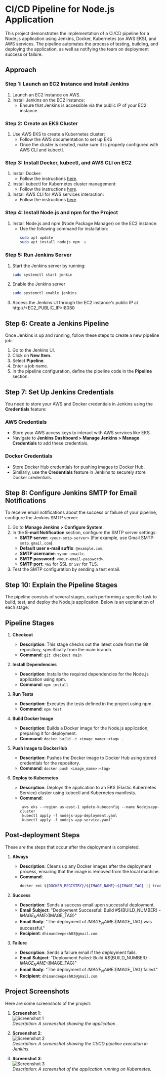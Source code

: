 # CI/CD Pipeline for Node.js Application

This project demonstrates the implementation of a CI/CD pipeline for a Node.js application using Jenkins, Docker, Kubernetes (on AWS EKS), and AWS services. The pipeline automates the process of testing, building, and deploying the application, as well as notifying the team on deployment success or failure.

## Approach

### Step 1: Launch an EC2 Instance and Install Jenkins
1. Launch an EC2 instance on AWS.
2. Install Jenkins on the EC2 instance:
   - Ensure that Jenkins is accessible via the public IP of your EC2 instance.

### Step 2: Create an EKS Cluster
1. Use AWS EKS to create a Kubernetes cluster:
   - Follow the AWS documentation to set up EKS 
   - Once the cluster is created, make sure it is properly configured with AWS CLI and kubectl.

### Step 3: Install Docker, kubectl, and AWS CLI on EC2
1. Install Docker:
   - Follow the instructions [here](https://docs.docker.com/get-docker/).
2. Install kubectl for Kubernetes cluster management:
   - Follow the instructions [here](https://kubernetes.io/docs/tasks/tools/install-kubectl/).
3. Install AWS CLI for AWS services interaction:
   - Follow the instructions [here](https://aws.amazon.com/cli/).

### Step 4: Install Node.js and npm for the Project
1. Install Node.js and npm (Node Package Manager) on the EC2 instance:
   - Use the following command for installation:
     ```sh
     sudo apt update
     sudo apt install nodejs npm -y
     ```
  

### Step 5: Run Jenkins Server
1. Start the Jenkins server by running:
   ```sh
   sudo systemctl start jenkin
   ```

2. Enable the Jenkins server
   ```sh
   sudo systemctl enable jenkins
   ```
3. Access the Jenkins UI through the EC2 instance's public IP at http://<EC2_PUBLIC_IP>:8080



## Step 6: Create a Jenkins Pipeline

Once Jenkins is up and running, follow these steps to create a new pipeline job:

1. Go to the Jenkins UI.
2. Click on **New Item**.
3. Select **Pipeline**.
4. Enter a job name.
5. In the pipeline configuration, define the pipeline code in the **Pipeline** section.

## Step 7: Set Up Jenkins Credentials

You need to store your AWS and Docker credentials in Jenkins using the **Credentials** feature:

### AWS Credentials
- Store your AWS access keys to interact with AWS services like EKS.
- Navigate to **Jenkins Dashboard > Manage Jenkins > Manage Credentials** to add these credentials.

### Docker Credentials
- Store Docker Hub credentials for pushing images to Docker Hub.
- Similarly, use the **Credentials** feature in Jenkins to securely store Docker credentials.

## Step 8: Configure Jenkins SMTP for Email Notifications

To receive email notifications about the success or failure of your pipeline, configure the Jenkins SMTP server:

1. Go to **Manage Jenkins > Configure System**.
2. In the **E-mail Notification** section, configure the SMTP server settings:
   - **SMTP server**: `<your-smtp-server>` (For example, use Gmail SMTP: `smtp.gmail.com`).
   - **Default user e-mail suffix**: `@example.com`.
   - **SMTP username**: `<your-email>`.
   - **SMTP password**: `<your-email-password>`.
   - **SMTP port**: `465` for SSL or `587` for TLS.
3. Test the SMTP configuration by sending a test email.



## Step 10: Explain the Pipeline Stages

The pipeline consists of several stages, each performing a specific task to build, test, and deploy the Node.js application. Below is an explanation of each stage:

## Pipeline Stages

1. **Checkout**  
   - **Description**: This stage checks out the latest code from the Git repository, specifically from the main branch.
   - **Command**: `git checkout main`

2. **Install Dependencies**  
   - **Description**: Installs the required dependencies for the Node.js application using npm.
   - **Command**: `npm install`

3. **Run Tests**  
   - **Description**: Executes the tests defined in the project using npm.
   - **Command**: `npm test`

4. **Build Docker Image**  
   - **Description**: Builds a Docker image for the Node.js application, preparing it for deployment.
   - **Command**: `docker build -t <image_name>:<tag> .`

5. **Push Image to DockerHub**  
   - **Description**: Pushes the Docker image to Docker Hub using stored credentials for the repository.
   - **Command**: `docker push <image_name>:<tag>`

6. **Deploy to Kubernetes**  
   - **Description**: Deploys the application to an EKS (Elastic Kubernetes Service) cluster using kubectl and Kubernetes manifests.
   - **Command**:
       ```
        aws eks --region us-east-1 update-kubeconfig --name Nodejsapp-cluster
        kubectl apply -f nodejs-app-deployment.yaml
        kubectl apply -f nodejs-app-service.yaml`
      ```

## Post-deployment Steps

These are the steps that occur after the deployment is completed.

1. **Always**  
   - **Description**: Cleans up any Docker images after the deployment process, ensuring that the image is removed from the local machine.
   - **Command**:  
     ```bash
     docker rmi ${DOCKER_REGISTRY}/${IMAGE_NAME}:${IMAGE_TAG} || true
     ```

2. **Success**  
   - **Description**: Sends a success email upon successful deployment.
   - **Email Subject**: "Deployment Successful: Build #${BUILD_NUMBER} - ${IMAGE_NAME}:${IMAGE_TAG}"
   - **Email Body**: "The deployment of ${IMAGE_NAME}:${IMAGE_TAG} was successful."
   - **Recipient**: `dhimandeepesh03@gmail.com`

3. **Failure**  
   - **Description**: Sends a failure email if the deployment fails.
   - **Email Subject**: "Deployment Failed: Build #${BUILD_NUMBER} - ${IMAGE_NAME}:${IMAGE_TAG}"
   - **Email Body**: "The deployment of ${IMAGE_NAME}:${IMAGE_TAG} failed."
   - **Recipient**: `dhimandeepesh03@gmail.com`


## Project Screenshots

Here are some screenshots of the project:

1. **Screenshot 1**:  
   ![Screenshot 1](path/to/screenshot1.png)  
   _Description: A screenshot showing the application ._

2. **Screenshot 2**:  
   ![Screenshot 2](path/to/screenshot2.png)  
   _Description: A screenshot showing the CI/CD pipeline execution in Jenkins._

3. **Screenshot 3**:  
   ![Screenshot 3](path/to/screenshot3.png)  
   _Description: A screenshot of the application running on Kubernetes._





